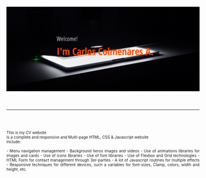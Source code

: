 ![zCoder Banner!](img/miBanner.png)

<br>

---

<br>

<p style="text-align:justify; font-size:10px">
<br>
This is my CV website
<br>
Is a complete and responsive and Multi-page HTML, CSS & Javascript website
<br>
Include:
<br>
<br>
- Menu navigation management  
- Background heros images and videos
- Use of animations libraries for images and cards 
- Use of icons libraries
- Use of font libraries 
- Use of Flexbox and Grid technologies
- HTML Form for contact management through 3er-parties 
- A lot of Javascript routines for multiple effects
- Responsive techniques for different devices, such a variables for font-sizes, Clamp, colors, width and height, etc.
</p>
